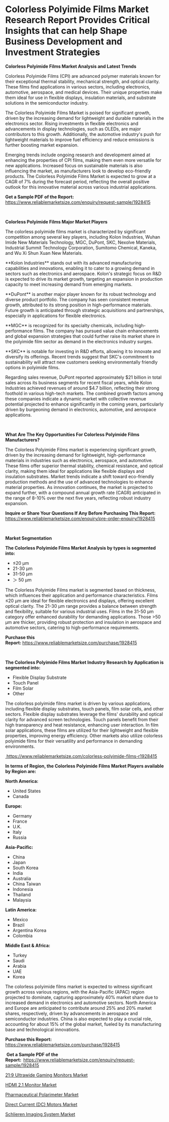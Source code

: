 <p><h1>Colorless Polyimide Films Market Research Report Provides Critical Insights that can help Shape Business Development and Investment Strategies</h1></p><p><strong>Colorless Polyimide Films Market Analysis and Latest Trends</strong></p>
<p><p>Colorless Polyimide Films (CPI) are advanced polymer materials known for their exceptional thermal stability, mechanical strength, and optical clarity. These films find applications in various sectors, including electronics, automotive, aerospace, and medical devices. Their unique properties make them ideal for use in flexible displays, insulation materials, and substrate solutions in the semiconductor industry.</p><p>The Colorless Polyimide Films Market is poised for significant growth, driven by the increasing demand for lightweight and durable materials in the electronics sector. Rising investments in flexible electronics and advancements in display technologies, such as OLEDs, are major contributors to this growth. Additionally, the automotive industry's push for lightweight materials to improve fuel efficiency and reduce emissions is further boosting market expansion.</p><p>Emerging trends include ongoing research and development aimed at enhancing the properties of CPI films, making them even more versatile for new applications. Increased focus on sustainable materials is also influencing the market, as manufacturers look to develop eco-friendly products. The Colorless Polyimide Films Market is expected to grow at a CAGR of 7% during the forecast period, reflecting the overall positive outlook for this innovative material across various industrial applications.</p></p>
<p><strong>Get a Sample PDF of the Report:&nbsp;</strong> <a href="https://www.reliablemarketsize.com/enquiry/request-sample/1928415?utm_campaign=1140&utm_medium=2&utm_source=Github&utm_content=ia&utm_term=25102024&utm_id=colorless-polyimide-films">https://www.reliablemarketsize.com/enquiry/request-sample/1928415</a></p>
<p>&nbsp;</p>
<p><strong>Colorless Polyimide Films Major Market Players</strong></p>
<p><p>The colorless polyimide films market is characterized by significant competition among several key players, including Kolon Industries, Wuhan Imide New Materials Technology, MGC, DuPont, SKC, Nexolve Materials, Industrial Summit Technology Corporation, Sumitomo Chemical, Kaneka, and Wu Xi Shun Xuan New Materials. </p><p>**Kolon Industries** stands out with its advanced manufacturing capabilities and innovations, enabling it to cater to a growing demand in sectors such as electronics and aerospace. Kolon's strategic focus on R&D is expected to drive its market growth, targeting an expansion in production capacity to meet increasing demand from emerging markets.</p><p>**DuPont** is another major player known for its robust technology and diverse product portfolio. The company has seen consistent revenue growth, attributed to its strong position in high-performance materials. Future growth is anticipated through strategic acquisitions and partnerships, especially in applications for flexible electronics.</p><p>**MGC** is recognized for its specialty chemicals, including high-performance films. The company has pursued value chain enhancements and global expansion strategies that could further raise its market share in the polyimide film sector as demand in the electronics industry surges.</p><p>**SKC** is notable for investing in R&D efforts, allowing it to innovate and diversify its offerings. Recent trends suggest that SKC's commitment to sustainability will attract new customers seeking environmentally friendly options in polyimide films.</p><p>Regarding sales revenue, DuPont reported approximately $21 billion in total sales across its business segments for recent fiscal years, while Kolon Industries achieved revenues of around $4.7 billion, reflecting their strong foothold in various high-tech markets. The combined growth factors among these companies indicate a dynamic market with collective revenue potential projected to enhance significantly in the coming years, particularly driven by burgeoning demand in electronics, automotive, and aerospace applications.</p></p>
<p>&nbsp;</p>
<p><strong>What Are The Key Opportunities For Colorless Polyimide Films Manufacturers?</strong></p>
<p><p>The Colorless Polyimide Films market is experiencing significant growth, driven by the increasing demand for lightweight, high-performance materials in industries such as electronics, aerospace, and automotive. These films offer superior thermal stability, chemical resistance, and optical clarity, making them ideal for applications like flexible displays and insulation substrates. Market trends indicate a shift toward eco-friendly production methods and the use of advanced technologies to enhance material properties. As innovation continues, the market is projected to expand further, with a compound annual growth rate (CAGR) anticipated in the range of 8-10% over the next five years, reflecting robust industry expansion.</p></p>
<p><strong>Inquire or Share Your Questions If Any Before Purchasing This Report:</strong> <a href="https://www.reliablemarketsize.com/enquiry/pre-order-enquiry/1928415?utm_campaign=1140&utm_medium=2&utm_source=Github&utm_content=ia&utm_term=25102024&utm_id=colorless-polyimide-films">https://www.reliablemarketsize.com/enquiry/pre-order-enquiry/1928415</a></p>
<p>&nbsp;</p>
<p><strong>Market Segmentation</strong></p>
<p><strong>The Colorless Polyimide Films Market Analysis by types is segmented into:</strong></p>
<p><ul><li>≤20 μm</li><li>21-30 μm</li><li>31-50 μm</li><li>＞ 50 μm</li></ul></p>
<p><p>The Colorless Polyimide Films market is segmented based on thickness, which influences their application and performance characteristics. Films ≤20 μm are ideal for flexible electronics and displays, offering excellent optical clarity. The 21-30 μm range provides a balance between strength and flexibility, suitable for various industrial uses. Films in the 31-50 μm category offer enhanced durability for demanding applications. Those >50 μm are thicker, providing robust protection and insulation in aerospace and automotive sectors, catering to high-performance requirements.</p></p>
<p><strong>Purchase this Report:&nbsp;</strong><a href="https://www.reliablemarketsize.com/purchase/1928415?utm_campaign=1140&utm_medium=2&utm_source=Github&utm_content=ia&utm_term=25102024&utm_id=colorless-polyimide-films">https://www.reliablemarketsize.com/purchase/1928415</a></p>
<p>&nbsp;</p>
<p><strong>The Colorless Polyimide Films Market Industry Research by Application is segmented into:</strong></p>
<p><ul><li>Flexible Display Substrate</li><li>Touch Panel</li><li>Film Solar</li><li>Other</li></ul></p>
<p><p>The colorless polyimide films market is driven by various applications, including flexible display substrates, touch panels, film solar cells, and other sectors. Flexible display substrates leverage the films' durability and optical clarity for advanced screen technologies. Touch panels benefit from their high transparency and heat resistance, enhancing user interaction. In film solar applications, these films are utilized for their lightweight and flexible properties, improving energy efficiency. Other markets also utilize colorless polyimide films for their versatility and performance in demanding environments.</p></p>
<p><a href="https://www.reliablemarketsize.com/colorless-polyimide-films-r1928415?utm_campaign=1140&utm_medium=2&utm_source=Github&utm_content=ia&utm_term=25102024&utm_id=colorless-polyimide-films">&nbsp;https://www.reliablemarketsize.com/colorless-polyimide-films-r1928415</a></p>
<p><strong>In terms of Region, the Colorless Polyimide Films Market Players available by Region are:</strong></p>
<p>
    <p> <strong> North America: </strong>
        <ul>
            <li>United States</li>
            <li>Canada</li>
        </ul>
        </p> 
    <p> <strong> Europe: </strong>
        <ul>
            <li>Germany</li>
            <li>France</li>
            <li>U.K.</li>
            <li>Italy</li>
            <li>Russia</li>
        </ul>
        </p> 
    <p> <strong> Asia-Pacific: </strong>
        <ul>
            <li>China</li>
            <li>Japan</li>
            <li>South Korea</li>
            <li>India</li>
            <li>Australia</li>
            <li>China Taiwan</li>
            <li>Indonesia</li>
            <li>Thailand</li>
            <li>Malaysia</li>
        </ul>
        </p> 
    <p> <strong> Latin America: </strong>
        <ul>
            <li>Mexico</li>
            <li>Brazil</li>
            <li>Argentina Korea</li>
            <li>Colombia</li>
        </ul>
        </p> 
    <p> <strong> Middle East & Africa: </strong>
        <ul>
            <li>Turkey</li>
            <li>Saudi</li>
            <li>Arabia</li>
            <li>UAE</li>
            <li>Korea</li>
        </ul>
    </p>
    </p>
<p><p>The colorless polyimide films market is expected to witness significant growth across various regions, with the Asia-Pacific (APAC) region projected to dominate, capturing approximately 40% market share due to increased demand in electronics and automotive sectors. North America and Europe are anticipated to contribute around 25% and 20% market shares, respectively, driven by advancements in aerospace and semiconductor industries. China is also expected to play a crucial role, accounting for about 15% of the global market, fueled by its manufacturing base and technological innovations.</p></p>
<p><strong>Purchase this Report: </strong><a href="https://www.reliablemarketsize.com/purchase/1928415?utm_campaign=1140&utm_medium=2&utm_source=Github&utm_content=ia&utm_term=25102024&utm_id=colorless-polyimide-films">https://www.reliablemarketsize.com/purchase/1928415</a></p>
<p>&nbsp;<strong>Get a Sample PDF of the Report:&nbsp;&nbsp;</strong><a href="https://www.reliablemarketsize.com/enquiry/request-sample/1928415?utm_campaign=1140&utm_medium=2&utm_source=Github&utm_content=ia&utm_term=25102024&utm_id=colorless-polyimide-films">https://www.reliablemarketsize.com/enquiry/request-sample/1928415</a></p>
<p><strong></strong></p>
<p><p><a href="https://www.linkedin.com/pulse/sustainability-trends-219-ultrawide-gaming-monitors-industry-li64e?utm_campaign=1140&utm_medium=2&utm_source=Github&utm_content=ia&utm_term=25102024&utm_id=colorless-polyimide-films">21:9 Ultrawide Gaming Monitors Market</a></p><p><a href="https://www.linkedin.com/pulse/hdmi-21-monitor-market-segmentation-applications-types-jppve?utm_campaign=1140&utm_medium=2&utm_source=Github&utm_content=ia&utm_term=25102024&utm_id=colorless-polyimide-films">HDMI 2.1 Monitor Market</a></p><p><a href="https://issuu.com/reportprime-2/docs/pharmaceutical-polarimeter-market-s_5a15fb014d48bd?utm_campaign=1140&utm_medium=2&utm_source=Github&utm_content=ia&utm_term=25102024&utm_id=colorless-polyimide-films">Pharmaceutical Polarimeter Market</a></p><p><a href="https://github.com/AKSHATREPORTPRIME/Market-Research-Report-List-6/blob/main/direct-current-dc-motors-market.md?utm_campaign=1140&utm_medium=2&utm_source=Github&utm_content=ia&utm_term=25102024&utm_id=colorless-polyimide-films">Direct Current (DC) Motors Market</a></p><p><a href="https://issuu.com/reportprime-2/docs/schlieren-imaging-system-market-siz_bf2483af42f726?utm_campaign=1140&utm_medium=2&utm_source=Github&utm_content=ia&utm_term=25102024&utm_id=colorless-polyimide-films">Schlieren Imaging System Market</a></p></p>
